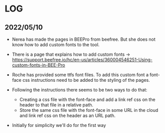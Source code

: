 # LOG

## 2022/05/10

* Nerea has made the pages in BEEPro from beefree. But she does not know how to add custom fonts to the tool.
* There is a page that explains how to add custom fonts -> <https://support.beefree.io/hc/en-us/articles/360004546251-Using-custom-fonts-in-BEE-Pro>

* Roche has provided some ttfs font files. To add this custom font a font-face css instructions need to be added to the styling of the pages.
* Following the instructions there seems to be two ways to do that:
  * Creating a css file with the font-face and add a link ref css on the header to that file in a relative path.
  * Store the same css file with the font-face in some URL in the cloud and link ref css on the header as an URL path.
* Initially for simplicity we'll do for the first way

